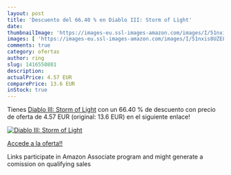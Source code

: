 ```yaml
---
layout: post
title: 'Descuento del 66.40 % en Diablo III: Storm of Light'
date: 
thumbnailImage: 'https://images-eu.ssl-images-amazon.com/images/I/51nxis8UZEL._SL200_.jpg'
images: [ 'https://images-eu.ssl-images-amazon.com/images/I/51nxis8UZEL._SL200_.jpg' ]
comments: true
category: ofertas
author: ring
slug: 1416550801
description:
actualPrice: 4.57 EUR
comparePrice: 13.6 EUR
inStock: true
---
```


Tienes [Diablo III: Storm of Light](https://www.amazon.es/dp/1416550801/?tag=tolees-21) con un 66.40 % de descuento con precio de oferta de 4.57 EUR (original: 13.6 EUR) en el siguiente enlace!

[![Diablo III: Storm of Light](https://images-eu.ssl-images-amazon.com/images/I/51nxis8UZEL._SL200_.jpg)](https://www.amazon.es/dp/1416550801/?tag=tolees-21)

[Accede a la oferta!!](https://www.amazon.es/dp/1416550801/?tag=tolees-21)

Links participate in Amazon Associate program and might generate a comission on qualifying sales


